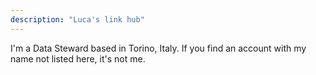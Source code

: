 ```yaml
---
description: "Luca's link hub"
---
```


I'm a Data Steward based in Torino, Italy. If you find an account with my name not listed here, it's not me. 
